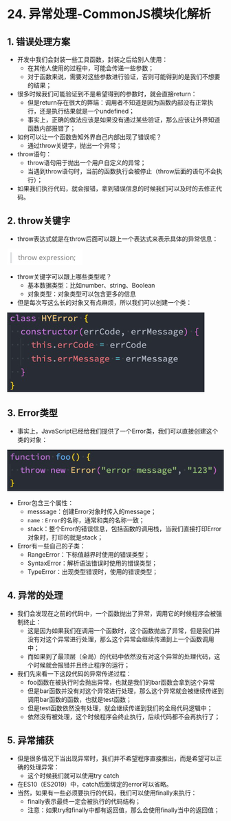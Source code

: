 # 24. 异常处理-CommonJS模块化解析

## 1. 错误处理方案

+ 开发中我们会封装一些工具函数，封装之后给别人使用：
  + 在其他人使用的过程中，可能会传递一些参数；
  + 对于函数来说，需要对这些参数进行验证，否则可能得到的是我们不想要的结果；
+ 很多时候我们可能验证到不是希望得到的参数时，就会直接return：
  + 但是return存在很大的弊端：调用者不知道是因为函数内部没有正常执行，还是执行结果就是一个undefined；
  + 事实上，正确的做法应该是如果没有通过某些验证，那么应该让外界知道函数内部报错了；
+ 如何可以让一个函数告知外界自己内部出现了错误呢？
  + 通过throw关键字，抛出一个异常；
+ throw语句：
  + throw语句用于抛出一个用户自定义的异常；
  + 当遇到throw语句时，当前的函数执行会被停止（throw后面的语句不会执行）；
+ 如果我们执行代码，就会报错，拿到错误信息的时候我们可以及时的去修正代码。



## 2. throw关键字

+ throw表达式就是在throw后面可以跟上一个表达式来表示具体的异常信息：

![image-20220428172929822](24-异常处理-CommonJS模块化解析.assets/image-20220428172929822.png)

+ throw关键字可以跟上哪些类型呢？
  + 基本数据类型：比如number、string、Boolean
  + 对象类型：对象类型可以包含更多的信息
+ 但是每次写这么长的对象又有点麻烦，所以我们可以创建一个类：

![image-20220428172957658](24-异常处理-CommonJS模块化解析.assets/image-20220428172957658-16511381984831.png)





## 3. Error类型

+ 事实上，JavaScript已经给我们提供了一个Error类，我们可以直接创建这个类的对象：

![image-20220428173033410](24-异常处理-CommonJS模块化解析.assets/image-20220428173033410.png)

+ Error包含三个属性：
  + messsage：创建Error对象时传入的message；
  + `name：Error`的名称，通常和类的名称一致；
  + stack：整个Error的错误信息，包括函数的调用栈，当我们直接打印Error对象时，打印的就是stack；
+ Error有一些自己的子类：
  + RangeError：下标值越界时使用的错误类型；
  + SyntaxError：解析语法错误时使用的错误类型；
  + TypeError：出现类型错误时，使用的错误类型；







## 4. 异常的处理

+ 我们会发现在之前的代码中，一个函数抛出了异常，调用它的时候程序会被强制终止：
  + 这是因为如果我们在调用一个函数时，这个函数抛出了异常，但是我们并没有对这个异常进行处理，那么这个异常会继续传递到上一个函数调用中；
  + 而如果到了最顶层（全局）的代码中依然没有对这个异常的处理代码，这个时候就会报错并且终止程序的运行；
+ 我们先来看一下这段代码的异常传递过程：
  + foo函数在被执行时会抛出异常，也就是我们的bar函数会拿到这个异常
  + 但是bar函数并没有对这个异常进行处理，那么这个异常就会被继续传递到调用bar函数的函数，也就是test函数；
  + 但是test函数依然没有处理，就会继续传递到我们的全局代码逻辑中；
  + 依然没有被处理，这个时候程序会终止执行，后续代码都不会再执行了；



## 5. 异常捕获

+ 但是很多情况下当出现异常时，我们并不希望程序直接推出，而是希望可以正确的处理异常：
  + 这个时候我们就可以使用try catch
+ 在ES10（ES2019）中，catch后面绑定的error可以省略。
+ 当然，如果有一些必须要执行的代码，我们可以使用finally来执行：
  + finally表示最终一定会被执行的代码结构；
  + 注意：如果try和finally中都有返回值，那么会使用finally当中的返回值；































